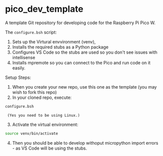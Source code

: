 # pico_dev_template

A template Git repository for developing code for the  Raspberry Pi Pico W.

The `configure.bsh` script:
1. Sets up the Virtural envvironment (venv), 
2. Installs the required stubs as a Python package 
3. Configures VS Code so the stubs are used so you don't see issues with intellisense
4. Installs mpremote so you can connect to the Pico and run code on it easily.


Setup Steps:

1. When you create your new repo, use this one as the template (you may wish to fork this repo)
2. In your cloned repo, execute:

 ```bash
 configure.bsh
 ``` 
     (Yes you need to be using Linux.)

3. Activate the virtual environment:
```bash
source venv/bin/activate
```
4. Then you should be able to develop withoput micropython import errors - as VS Code will be using the stubs.
